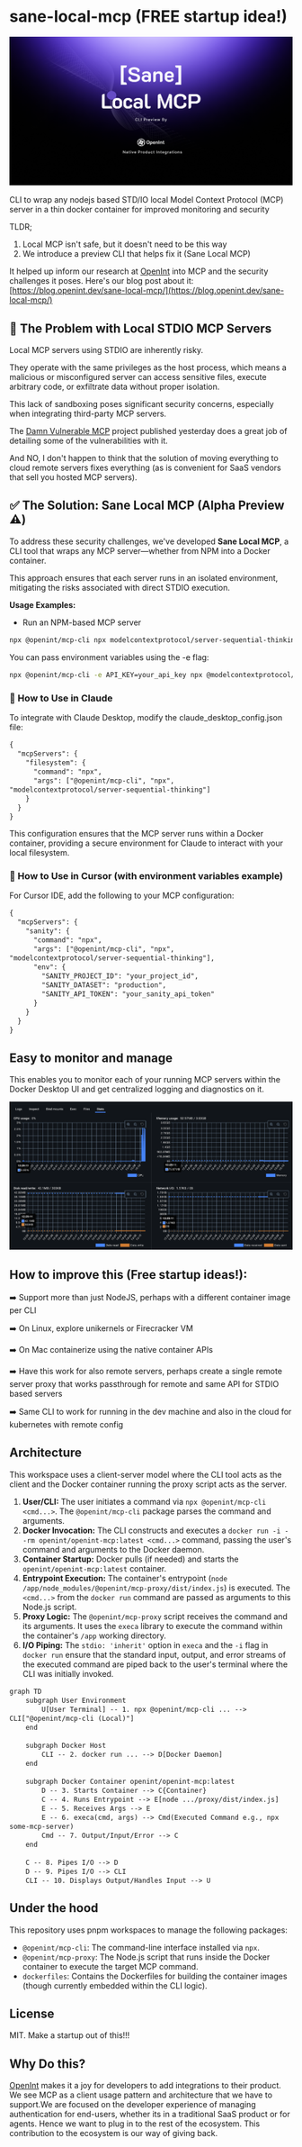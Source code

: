 # sane-local-mcp (FREE startup idea!)

![Sane Local MCP](./images/sane-local-mcp.png)

CLI to wrap any nodejs based STD/IO local Model Context Protocol (MCP) server in a thin docker container for improved monitoring and security

TLDR;

1. Local MCP isn't safe, but it doesn't need to be this way
2. We introduce a preview CLI that helps fix it (Sane Local MCP)

It helped up inform our research at [OpenInt](https://openint.dev) into MCP and the security challenges it poses. Here's our blog post about it: [https://blog.openint.dev/sane-local-mcp/](https://blog.openint.dev/sane-local-mcp/)

## 🛑 The Problem with Local STDIO MCP Servers

Local MCP servers using STDIO are inherently risky.

They operate with the same privileges as the host process, which means a malicious or misconfigured server can access sensitive files, execute arbitrary code, or exfiltrate data without proper isolation.

This lack of sandboxing poses significant security concerns, especially when integrating third-party MCP servers.

The [Damn Vulnerable MCP](https://github.com/openint-dev/damn-vulnerable-mcp) project published yesterday does a great job of detailing some of the vulnerabilities with it.

And NO, I don't happen to think that the solution of moving everything to cloud remote servers fixes everything (as is convenient for SaaS vendors that sell you hosted MCP servers).

## ✅ The Solution: Sane Local MCP (Alpha Preview ⚠️)

To address these security challenges, we've developed **Sane Local MCP**, a CLI tool that wraps any MCP server—whether from NPM into a Docker container.

This approach ensures that each server runs in an isolated environment, mitigating the risks associated with direct STDIO execution.

**Usage Examples:**

- Run an NPM-based MCP server

```bash
npx @openint/mcp-cli npx modelcontextprotocol/server-sequential-thinking
```

You can pass environment variables using the -e flag:

```bash
npx @openint/mcp-cli -e API_KEY=your_api_key npx @modelcontextprotocol/server-example
```

### 🧪 How to Use in Claude

To integrate with Claude Desktop, modify the claude_desktop_config.json file:​

```
{
  "mcpServers": {
    "filesystem": {
      "command": "npx",
      "args": ["@openint/mcp-cli", "npx", "modelcontextprotocol/server-sequential-thinking"]
    }
  }
}
```

This configuration ensures that the MCP server runs within a Docker container, providing a secure environment for Claude to interact with your local filesystem.​

### 🧪 How to Use in Cursor (with environment variables example)

For Cursor IDE, add the following to your MCP configuration:

```
{
  "mcpServers": {
    "sanity": {
      "command": "npx",
      "args": ["@openint/mcp-cli", "npx", "modelcontextprotocol/server-sequential-thinking"],
      "env": {
        "SANITY_PROJECT_ID": "your_project_id",
        "SANITY_DATASET": "production",
        "SANITY_API_TOKEN": "your_sanity_api_token"
      }
    }
  }
}
```

## Easy to monitor and manage

This enables you to monitor each of your running MCP servers within the Docker Desktop UI and get centralized logging and diagnostics on it.

![Docker Desktop UI](./images/docker-screenshot.png)

## How to improve this (Free startup ideas!):

➡️ Support more than just NodeJS, perhaps with a different container image per CLI

➡️ On Linux, explore unikernels or Firecracker VM

➡️ On Mac containerize using the native container APIs

➡️ Have this work for also remote servers, perhaps create a single remote server proxy that works passthrough for remote and same API for STDIO based servers

➡️ Same CLI to work for running in the dev machine and also in the cloud for kubernetes with remote config

## Architecture

This workspace uses a client-server model where the CLI tool acts as the client and the Docker container running the proxy script acts as the server.

1.  **User/CLI:** The user initiates a command via `npx @openint/mcp-cli <cmd...>`. The `@openint/mcp-cli` package parses the command and arguments.
2.  **Docker Invocation:** The CLI constructs and executes a `docker run -i --rm openint/openint-mcp:latest <cmd...>` command, passing the user's command and arguments to the Docker daemon.
3.  **Container Startup:** Docker pulls (if needed) and starts the `openint/openint-mcp:latest` container.
4.  **Entrypoint Execution:** The container's entrypoint (`node /app/node_modules/@openint/mcp-proxy/dist/index.js`) is executed. The `<cmd...>` from the `docker run` command are passed as arguments to this Node.js script.
5.  **Proxy Logic:** The `@openint/mcp-proxy` script receives the command and its arguments. It uses the `execa` library to execute the command within the container's `/app` working directory.
6.  **I/O Piping:** The `stdio: 'inherit'` option in `execa` and the `-i` flag in `docker run` ensure that the standard input, output, and error streams of the executed command are piped back to the user's terminal where the CLI was initially invoked.

```mermaid
graph TD
    subgraph User Environment
        U[User Terminal] -- 1. npx @openint/mcp-cli ... --> CLI["@openint/mcp-cli (Local)"]
    end

    subgraph Docker Host
        CLI -- 2. docker run ... --> D[Docker Daemon]
    end

    subgraph Docker Container openint/openint-mcp:latest
        D -- 3. Starts Container --> C{Container}
        C -- 4. Runs Entrypoint --> E[node .../proxy/dist/index.js]
        E -- 5. Receives Args --> E
        E -- 6. execa(cmd, args) --> Cmd(Executed Command e.g., npx some-mcp-server)
        Cmd -- 7. Output/Input/Error --> C
    end

    C -- 8. Pipes I/O --> D
    D -- 9. Pipes I/O --> CLI
    CLI -- 10. Displays Output/Handles Input --> U
```

## Under the hood

This repository uses pnpm workspaces to manage the following packages:

- `@openint/mcp-cli`: The command-line interface installed via `npx`.
- `@openint/mcp-proxy`: The Node.js script that runs inside the Docker container to execute the target MCP command.
- `dockerfiles`: Contains the Dockerfiles for building the container images (though currently embedded within the CLI logic).

## License

MIT. Make a startup out of this!!!

## Why Do this?

[OpenInt](https://openint.dev) makes it a joy for developers to add integrations to their product. We see MCP as a client usage pattern and architecture that we have to support.We are focused on the developer experience of managing authentication for end-users, whether its in a traditional SaaS product or for agents. Hence we want to plug in to the rest of the ecosystem. This contribution to the ecosystem is our way of giving back.
